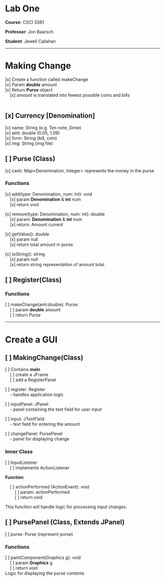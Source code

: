 # Lab One

**Course**: CSCI 3381

**Professor**: Jon Baarsch

**Student**: Jewell Callahan

---

# Making Change

[x] Create a function called makeChange <br>
[x] Param **double** amount <br>
[x] Return **Purse** object <br>
&nbsp; &nbsp; [x] _amount_ is translated into
 fewest possible coins and bills <br>
<br>

## [x] Currency [Denomination]

[x] name: String (e.g. Ten note, Dime)<br>
[x] amt: double (0.05, 1.09) <br>
[x] form: String (bill, coin) <br>
[x] img: String (img file) <br>

## [ ] Purse (Class)

[x] cash: Map<Denomination, Integer>
     represents the money in the purse <br>

### Functions 

[x] add(type: Denomination, num: int): void<br>
&nbsp; &nbsp; [x] param **Denomination** & **int** num <br>
&nbsp; &nbsp; [x] return void <br>

[x] remove(type: Denomination, num: int): double <br>
&nbsp; &nbsp; [x] param: **Denomination** & **int** num <br>
&nbsp; &nbsp; [x] return: Amount current <br>

[x] getValue(): double <br>
&nbsp; &nbsp; [x] param  null <br>
&nbsp; &nbsp; [x] return total amount in purse <br>

[x] toString(): string <br>
&nbsp; &nbsp; [x] param null <br>
&nbsp; &nbsp; [x] return string representation of 
    amount total <br>

## [ ] Register(Class)

### Functions

[ ] makeChange(amt:double): Purse: <br>
&nbsp; &nbsp; [ ] param **double** amount <br>
&nbsp; &nbsp; [ ] return *Purse* <br>

---

# Create a GUI

## [ ] MakingChange(Class)

[ ] Contains **main** <br>
&nbsp; &nbsp; [ ] create a JFrame <br>
&nbsp; &nbsp; [ ] add a RegisterPanel <br>

[ ] register: Register <br>
&nbsp; &nbsp; - handles application logic <br>

[ ] inputPanel: JPanel <br>
&nbsp; &nbsp; - panel containing the text field for user
    input <br>

[ ] input: JTextField <br>
&nbsp; &nbsp; - text field for entering the
    amount

[ ] changePanel: PursePanel <br>
&nbsp; &nbsp; - panel for displaying change <br>

### Inner Class

[ ] InputListener <br>
&nbsp; &nbsp; [ ] implements ActionListener <br>

**Function** <br>

&nbsp; &nbsp; [ ] actionPerformed (ActionEvent): void<br>
&nbsp; &nbsp; &nbsp; &nbsp;
            [ ] param: actionPerformed <br>
&nbsp; &nbsp; &nbsp; &nbsp;
            [ ] return void <br>

This function will handle logic for processing
 input changes. <br>

## [ ] PursePanel (Class, Extends JPanel)

[ ] purse: Purse (represent purse)<br>

### Functions
[ ] paintComponent(Graphics g): void <br>
&nbsp; &nbsp; [ ] param **Graphics** g <br>
&nbsp; &nbsp; [ ] return void <br>
Logic for displaying the purse contents


